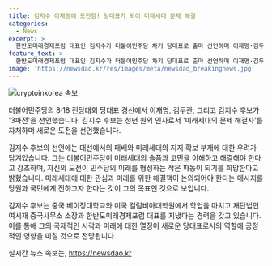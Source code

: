 ```yaml
---
title: 김지수 이재명에 도전장! 당대표가 되어 미래세대 문제 해결
categories:
  - News
excerpt: >
  한반도미래경제포럼 대표인 김지수가 더불어민주당 차기 당대표로 출마 선언하며 이재명·김두관과 3파전을 벌이고 있다. 미래세대의 대표로 나선 그는 미래세대의 고민을 이해하고 해결해야 한다며, 미래세대 민심 되찾기를 강조했다. 중국 베이징대와 미국 컬럼비아대에서 학업을 마친 김 대표는 당원과 국민들에게 메시지를 전달하기 위해 당대표직 출마를 결심한 것으로 알려졌다.
feature_text: >
  한반도미래경제포럼 대표인 김지수가 더불어민주당 차기 당대표로 출마 선언하며 이재명·김두관과 3파전을 벌이고 있다. 미래세대의 대표로 나선 그는 미래세대의 고민을 이해하고 해결해야 한다며, 미래세대 민심 되찾기를 강조했다. 중국 베이징대와 미국 컬럼비아대에서 학업을 마친 김 대표는 당원과 국민들에게 메시지를 전달하기 위해 당대표직 출마를 결심한 것으로 알려졌다.
image: 'https://newsdao.kr/res/images/meta/newsdao_breakingnews.jpg'
---
```


<p><img src="https://newsdao.kr/res/images/meta/newsdao_breakingnews.jpg" alt="cryptoinkorea 속보" /></p>

<p>더불어민주당의 8·18 전당대회 당대표 경선에서 이재명, 김두관, 그리고 김지수 후보가 '3파전'을 선언했습니다. 김지수 후보는 청년 원외 인사로서 '미래세대의 문제 해결사'를 자처하며 새로운 도전을 선언했습니다.</p>

<p>김지수 후보의 선언에는 대선에서의 패배와 미래세대의 지지 확보 부재에 대한 우려가 담겨있습니다. 그는 더불어민주당이 미래세대의 슬픔과 고민을 이해하고 해결해야 한다고 강조하며, 자신의 도전이 민주당의 미래를 형성하는 작은 파동이 되기를 희망한다고 밝혔습니다. 미래세대에 대한 관심과 미래를 위한 해결책이 논의되어야 한다는 메시지를 당원과 국민에게 전하고자 한다는 것이 그의 목표인 것으로 보입니다. </p>

<p>김지수 후보는 중국 베이징대학교와 미국 컬럼비아대학원에서 학업을 마치고 재단법인 여시재 중국사무소 소장과 한반도미래경제포럼 대표를 지냈다는 경력을 갖고 있습니다. 이를 통해 그의 국제적인 시각과 미래에 대한 열정이 새로운 당대표로서의 역할에 긍정적인 영향을 미칠 것으로 전망됩니다.</p>
실시간 뉴스 속보는, <a href="https://newsdao.kr" rel="dofollow">https://newsdao.kr</a>


